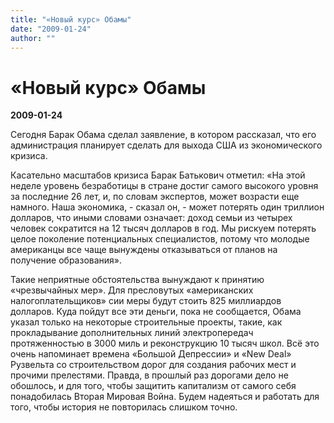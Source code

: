 ```yaml
---
title: "«Новый курс» Обамы"
date: "2009-01-24"
author: ""
---
```


# «Новый курс» Обамы

**2009-01-24** 

Сегодня Барак Обама сделал заявление, в котором рассказал, что его администрация планирует сделать для выхода США из экономического кризиса.

Касательно масштабов кризиса Барак Батькович отметил: «На этой неделе уровень безработицы в стране достиг самого высокого уровня за последние 26 лет, и, по словам экспертов, может возрасти еще намного. Наша экономика, - сказал он, - может потерять один триллион долларов, что иными словами означает: доход семьи из четырех человек сократится на 12 тысяч долларов в год. Мы рискуем потерять целое поколение потенциальных специалистов, потому что молодые американцы все чаще вынуждены отказываться от планов на получение образования».

Такие неприятные обстоятельства вынуждают к принятию «чрезвычайных мер». Для пресловутых «американских налогоплательщиков» сии меры будут стоить 825 миллиардов долларов. Куда пойдут все эти деньги, пока не сообщается, Обама указал только на некоторые строительные проекты, такие, как прокладывание дополнительных линий электропередач протяженностью в 3000 миль и реконструкцию 10 тысяч школ. Всё это очень напоминает времена «Большой Депрессии» и «New Deal» Рузвельта со строительством дорог для создания рабочих мест и прочими прелестями. Правда, в прошлый раз дорогами дело не обошлось, и для того, чтобы защитить капитализм от самого себя понадобилась Вторая Мировая Война. Будем надеяться и работать для того, чтобы история не повторилась слишком точно.